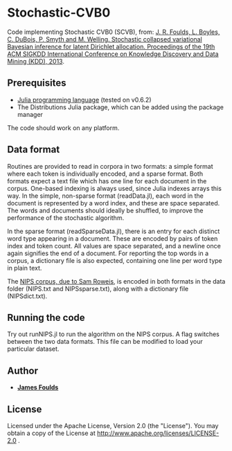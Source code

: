 # Stochastic-CVB0
Code implementing Stochastic CVB0 (SCVB), from: [J. R. Foulds, L. Boyles, C. DuBois, P. Smyth and M. Welling. Stochastic collapsed variational Bayesian inference for latent Dirichlet allocation. Proceedings of the 19th ACM SIGKDD International Conference on Knowledge Discovery and Data Mining (KDD), 2013](https://dl.acm.org/citation.cfm?id=2487697). 

## Prerequisites

* [Julia programming language](https://julialang.org/) (tested on v0.6.2)
* The Distributions Julia package, which can be added using the package manager

The code should work on any platform.

## Data format

Routines are provided to read in corpora in two formats: a simple format where each token is individually encoded, and a sparse format.  Both formats expect a text file which has one line for each document in the corpus.  One-based indexing is always used, since Julia indexes arrays this way.  In the simple, non-sparse format (readData.jl), each word in the document is represented by a word index, and these are space separated.  The words and documents should ideally be shuffled, to improve the performance of the stochastic algorithm.

In the sparse format (readSparseData.jl), there is an entry for each distinct word type appearing in a document.  These are encoded by pairs of token index and token count.  All values are space separated, and a newline once again signifies the end of a document.  For reporting the top words in a corpus, a dictionary file is also expected, containing one line per word type in plain text.

The [NIPS corpus, due to Sam Roweis](https://cs.nyu.edu/~roweis/data.html), is encoded in both formats in the data folder (NIPS.txt and NIPSsparse.txt), along with a dictionary file (NIPSdict.txt).

## Running the code

Try out runNIPS.jl to run the algorithm on the NIPS corpus.  A flag switches between the two data formats.  This file can be modified to load your particular dataset.

## Author

* [**James Foulds**](http://jfoulds.informationsystems.umbc.edu/)

## License
Licensed under the Apache License, Version 2.0 (the "License"). You may obtain a copy of the License at http://www.apache.org/licenses/LICENSE-2.0 .
